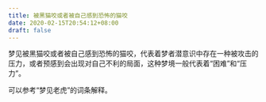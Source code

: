 ```yaml
---
title: 被黑猫咬或者被自己感到恐怖的猫咬
date: 2020-02-15T20:54:12+08:00
draft: false
---
```


梦见被黑猫咬或者被自己感到恐怖的猫咬，代表着梦者潜意识中存在一种被攻击的压力，或者预感到会出现对自己不利的局面，这种梦境一般代表着“困难”和“压力”。

可以参考“梦见老虎”的词条解释。

